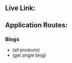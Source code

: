 ## Live Link: []()

## Application Routes:

### Blogs

- []() (all products)
- []() (get single blog)

